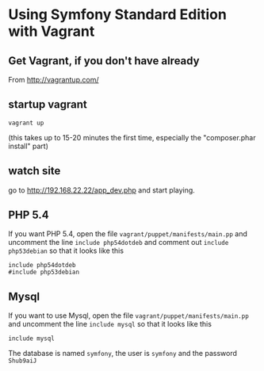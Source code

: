 # Using Symfony Standard Edition with Vagrant

## Get Vagrant, if you don't have already

From http://vagrantup.com/


## startup vagrant

    vagrant up

(this takes up to 15-20 minutes the first time, especially the "composer.phar install" part)

## watch site

go to http://192.168.22.22/app_dev.php and start playing.

## PHP 5.4

If you want PHP 5.4, open the file `vagrant/puppet/manifests/main.pp` and uncomment the line
`include php54dotdeb` and comment out `include php53debian` so that it looks like this

````
include php54dotdeb
#include php53debian
````

## Mysql

If you want to use Mysql, open the file `vagrant/puppet/manifests/main.pp` and uncomment the line
`include mysql` so that it looks like this

````
include mysql
````

The database is named `symfony`, the user is `symfony` and the password `Shub9aiJ`

